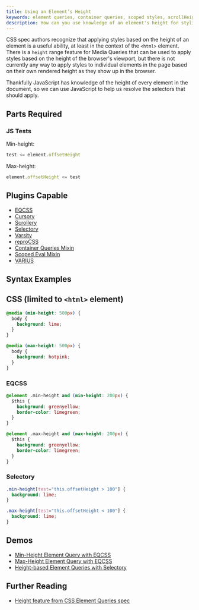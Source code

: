 ```yaml
---
title: Using an Element’s Height
keywords: element queries, container queries, scoped styles, scrollHeight, offsetHeight, variables, reactive
description: How can you use knowledge of an element's height for styling? JavaScript is aware of the height of every element, learn how to use JavaScript and CSS together to style elements based on their own height
---
```


CSS spec authors recognize that applying styles based on the height of an element is a useful ability, at least in the context of the `<html>` element. There is a `height` range feature for Media Queries that can be used to apply styles based on the height of the browser's viewport, but there is not currently any way to apply styles to individual elements in the page based on their own rendered height as they show up in the browser.

Thankfully JavaScript has knowledge of the height of every element in the document, so we can use JavaScript to help us resolve the selectors that should apply.


## Parts Required

### JS Tests

Min-height:

```javascript
test <= element.offsetHeight
```

Max-height:

```javascript
element.offsetHeight <= test
```

## Plugins Capable

- [EQCSS](../plugins/eqcss.html)
- [Cursory](../plugins/cursory.html)
- [Scrollery](../plugins/scrollery.html)
- [Selectory](../plugins/selectory.html)
- [Varsity](../plugins/varsity.html)
- [reproCSS](../plugins/reprocss.html)
- [Container Queries Mixin](../plugins/container-queries-mixin.html)
- [Scoped Eval Mixin](../plugins/scoped-eval-mixin.html)
- [VARIUS](../plugins/varius.html)

## Syntax Examples

## CSS (limited to `<html>` element)

```css
@media (min-height: 500px) {
  body {
    background: lime;
  }
}
```

```css
@media (max-height: 500px) {
  body {
    background: hotpink;
  }
}
```

### EQCSS

```css
@element .min-height and (min-height: 200px) {
  $this {
    background: greenyellow;
    border-color: limegreen;
  }
}

@element .max-height and (max-height: 200px) {
  $this {
    background: greenyellow;
    border-color: limegreen;
  }
}
```

### Selectory

```css
.min-height[test="this.offsetHeight > 100"] {
  background: lime;
}

.max-height[test="this.offsetHeight < 100"] {
  background: lime;
}
```

## Demos

- [Min-Height Element Query with EQCSS](https://codepen.io/tomhodgins/pen/PzZqPd)
- [Max-Height Element Query with EQCSS](https://codepen.io/tomhodgins/pen/EyPjPg)
- [Height-based Element Queries with Selectory](https://codepen.io/tomhodgins/pen/ZKmXXw)

## Further Reading

- [Height feature from CSS Element Queries spec](https://tomhodgins.github.io/element-queries-spec/element-queries.html#height)